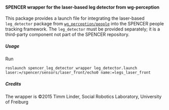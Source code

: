 #### SPENCER wrapper for the laser-based leg detector from wg-perception

This package provides a launch file for integrating the laser-based `leg_detector` package from [`wg_perception/people`](https://github.com/wg-perception/people)
into the SPENCER people tracking framework. The `leg_detector` must be provided separately; it is a third-party component not part of the SPENCER repository.

##### Usage

Run

    roslaunch spencer_leg_detector_wrapper leg_detector.launch laser:=/spencer/sensors/laser_front/echo0 name:=legs_laser_front 

##### Credits

The wrapper is ©2015 Timm Linder, Social Robotics Laboratory, University of Freiburg
